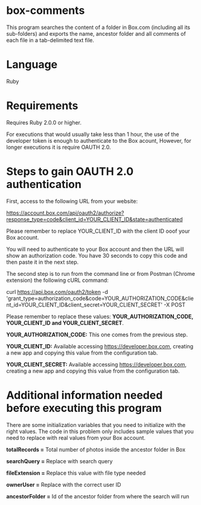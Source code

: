# box-comments
This program searches the content of a folder in Box.com (including all its sub-folders) and exports the name, ancestor folder and all comments of each file in a tab-delimited text file.

# Language
  Ruby

# Requirements

Requires Ruby 2.0.0 or higher.

For executions that would usually take less than 1 hour, the use of the developer token is enough to authenticate to the Box acount, However, for longer executions it is require OAUTH 2.0.

# Steps to gain OAUTH 2.0 authentication

First, access to the following URL from your website: 

https://account.box.com/api/oauth2/authorize?response_type=code&client_id=YOUR_CLIENT_ID&state=authenticated

Please remember to replace YOUR_CLIENT_ID with the client ID ooof your Box account.

You will need to authenticate to your Box account and then the URL will show an authorization code. You have 30 seconds to copy this code and then paste it in the next step.

The second step is to run from the command line or from Postman (Chrome extension) the following cURL command:

curl https://api.box.com/oauth2/token -d 'grant_type=authorization_code&code=YOUR_AUTHORIZATION_CODE&client_id=YOUR_CLIENT_ID&client_secret=YOUR_CLIENT_SECRET' -X POST

Please remember to replace these values: <b>YOUR_AUTHORIZATION_CODE, YOUR_CLIENT_ID and YOUR_CLIENT_SECRET</b>.

<b>YOUR_AUTHORIZATION_CODE:</b> This one comes from the previous step.

<b>YOUR_CLIENT_ID:</b> Available accessing https://developer.box.com, creating a new app and copying this value from the configuration tab.

<b>YOUR_CLIENT_SECRET:</b> Available accessing https://developer.box.com, creating a new app and copying this value from the configuration tab.

# Additional information needed before executing this program
There are some initialization variables that you need to initialize with the right values. The code in this problem only includes sample values that you need to replace with real values from your Box account.

<b>totalRecords =</b> Total number of photos inside the ancestor folder in Box

<b>searchQuery =</b> Replace with search query

<b>fileExtension =</b> Replace this value with file type needed

<b>ownerUser =</b> Replace with the correct user ID

<b>ancestorFolder =</b> Id of the ancestor folder from where the search will run


